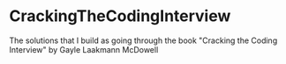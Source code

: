 # CrackingTheCodingInterview
The solutions that I build as going through the book "Cracking the Coding Interview" by Gayle Laakmann McDowell

